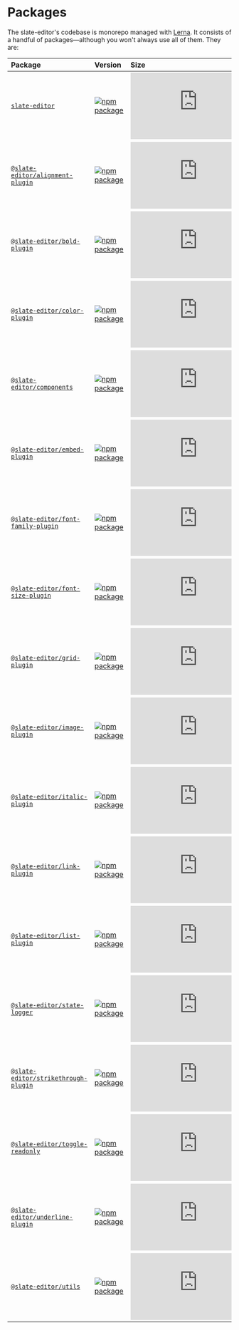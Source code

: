 # Packages

The slate-editor's codebase is monorepo managed with [Lerna](https://lernajs.io/). It consists of a handful of packages—although you won't always use all of them. They are:

| **Package**                                                                 | **Version**                                                                                                                                                       | **Size**                                                                                                                                                                                          | **Downloads**                                                                                                                                                        | **Description**               |
|:----------------------------------------------------------------------------|:------------------------------------------------------------------------------------------------------------------------------------------------------------------|:--------------------------------------------------------------------------------------------------------------------------------------------------------------------------------------------------|:---------------------------------------------------------------------------------------------------------------------------------------------------------------------|:------------------------------|
| [`slate-editor`](./slate-editor)                                            | [![npm package](https://img.shields.io/npm/v/slate-editor.svg?maxAge=60)](https://www.npmjs.com/package/slate-editor)                                             | [![](http://img.badgesize.io/https://unpkg.com/slate-editor/lib/index.js?compression=gzip&label=size)](https://unpkg.com/slate-editor/lib/index.js)                                               | [![npm downloads](https://img.shields.io/npm/dt/slate-editor.svg?maxAge=60)](https://www.npmjs.com/package/slate-editor)                                             | SlateJS alignment plugin.     |
| [`@slate-editor/alignment-plugin`](./slate-editor-alignment-plugin)         | [![npm package](https://img.shields.io/npm/v/@slate-editor/alignment-plugin.svg?maxAge=60)](https://www.npmjs.com/package/@slate-editor/alignment-plugin)         | [![](http://img.badgesize.io/https://unpkg.com/@slate-editor/alignment-plugin/dist/index.js?compression=gzip&label=size)](https://unpkg.com/@slate-editor/alignment-plugin/dist/index.js)         | [![npm downloads](https://img.shields.io/npm/dt/@slate-editor/alignment-plugin.svg?maxAge=60)](https://www.npmjs.com/package/@slate-editor/alignment-plugin)         | SlateJS alignment plugin.     |
| [`@slate-editor/bold-plugin`](./slate-editor-bold-plugin)                   | [![npm package](https://img.shields.io/npm/v/@slate-editor/bold-plugin.svg?maxAge=60)](https://www.npmjs.com/package/@slate-editor/bold-plugin)                   | [![](http://img.badgesize.io/https://unpkg.com/@slate-editor/bold-plugin/dist/index.js?compression=gzip&label=size)](https://unpkg.com/@slate-editor/bold-plugin/dist/index.js)                   | [![npm downloads](https://img.shields.io/npm/dt/@slate-editor/bold-plugin.svg?maxAge=60)](https://www.npmjs.com/package/@slate-editor/bold-plugin)                   | SlateJS bold plugin.          |
| [`@slate-editor/color-plugin`](./slate-editor-color-plugin)                 | [![npm package](https://img.shields.io/npm/v/@slate-editor/color-plugin.svg?maxAge=60)](https://www.npmjs.com/package/@slate-editor/color-plugin)                 | [![](http://img.badgesize.io/https://unpkg.com/@slate-editor/color-plugin/dist/index.js?compression=gzip&label=size)](https://unpkg.com/@slate-editor/color-plugin/dist/index.js)                 | [![npm downloads](https://img.shields.io/npm/dt/@slate-editor/color-plugin.svg?maxAge=60)](https://www.npmjs.com/package/@slate-editor/color-plugin)                 | SlateJS color plugin.         |
| [`@slate-editor/components`](./slate-editor-components)                     | [![npm package](https://img.shields.io/npm/v/@slate-editor/components.svg?maxAge=60)](https://www.npmjs.com/package/@slate-editor/components)                     | [![](http://img.badgesize.io/https://unpkg.com/@slate-editor/components/dist/index.js?compression=gzip&label=size)](https://unpkg.com/@slate-editor/components/dist/index.js)                     | [![npm downloads](https://img.shields.io/npm/dt/@slate-editor/components.svg?maxAge=60)](https://www.npmjs.com/package/@slate-editor/components)                     | Components for slate-editor.  |
| [`@slate-editor/embed-plugin`](./slate-editor-embed-plugin)                 | [![npm package](https://img.shields.io/npm/v/@slate-editor/embed-plugin.svg?maxAge=60)](https://www.npmjs.com/package/@slate-editor/embed-plugin)                 | [![](http://img.badgesize.io/https://unpkg.com/@slate-editor/embed-plugin/dist/index.js?compression=gzip&label=size)](https://unpkg.com/@slate-editor/embed-plugin/dist/index.js)                 | [![npm downloads](https://img.shields.io/npm/dt/@slate-editor/embed-plugin.svg?maxAge=60)](https://www.npmjs.com/package/@slate-editor/embed-plugin)                 | SlateJS embed plugin.         |
| [`@slate-editor/font-family-plugin`](./slate-editor-font-family-plugin)     | [![npm package](https://img.shields.io/npm/v/@slate-editor/font-family-plugin.svg?maxAge=60)](https://www.npmjs.com/package/@slate-editor/font-family-plugin)     | [![](http://img.badgesize.io/https://unpkg.com/@slate-editor/font-family-plugin/dist/index.js?compression=gzip&label=size)](https://unpkg.com/@slate-editor/font-family-plugin/dist/index.js)     | [![npm downloads](https://img.shields.io/npm/dt/@slate-editor/font-family-plugin.svg?maxAge=60)](https://www.npmjs.com/package/@slate-editor/font-family-plugin)     | SlateJS font family plugin.   |
| [`@slate-editor/font-size-plugin`](./slate-editor-font-size-plugin)         | [![npm package](https://img.shields.io/npm/v/@slate-editor/font-size-plugin.svg?maxAge=60)](https://www.npmjs.com/package/@slate-editor/font-size-plugin)         | [![](http://img.badgesize.io/https://unpkg.com/@slate-editor/font-size-plugin/dist/index.js?compression=gzip&label=size)](https://unpkg.com/@slate-editor/font-size-plugin/dist/index.js)         | [![npm downloads](https://img.shields.io/npm/dt/@slate-editor/font-size-plugin.svg?maxAge=60)](https://www.npmjs.com/package/@slate-editor/font-size-plugin)         | SlateJS font size plugin.     |
| [`@slate-editor/grid-plugin`](./slate-editor-grid-plugin)                   | [![npm package](https://img.shields.io/npm/v/@slate-editor/grid-plugin.svg?maxAge=60)](https://www.npmjs.com/package/@slate-editor/grid-plugin)                   | [![](http://img.badgesize.io/https://unpkg.com/@slate-editor/grid-plugin/dist/index.js?compression=gzip&label=size)](https://unpkg.com/@slate-editor/grid-plugin/dist/index.js)                   | [![npm downloads](https://img.shields.io/npm/dt/@slate-editor/grid-plugin.svg?maxAge=60)](https://www.npmjs.com/package/@slate-editor/grid-plugin)                   | SlateJS grid block plugin.    |
| [`@slate-editor/image-plugin`](./slate-editor-image-plugin)                 | [![npm package](https://img.shields.io/npm/v/@slate-editor/image-plugin.svg?maxAge=60)](https://www.npmjs.com/package/@slate-editor/image-plugin)                 | [![](http://img.badgesize.io/https://unpkg.com/@slate-editor/image-plugin/dist/index.js?compression=gzip&label=size)](https://unpkg.com/@slate-editor/image-plugin/dist/index.js)                 | [![npm downloads](https://img.shields.io/npm/dt/@slate-editor/image-plugin.svg?maxAge=60)](https://www.npmjs.com/package/@slate-editor/image-plugin)                 | SlateJS image plugin.         |
| [`@slate-editor/italic-plugin`](./slate-editor-italic-plugin)               | [![npm package](https://img.shields.io/npm/v/@slate-editor/italic-plugin.svg?maxAge=60)](https://www.npmjs.com/package/@slate-editor/italic-plugin)               | [![](http://img.badgesize.io/https://unpkg.com/@slate-editor/italic-plugin/dist/index.js?compression=gzip&label=size)](https://unpkg.com/@slate-editor/italic-plugin/dist/index.js)               | [![npm downloads](https://img.shields.io/npm/dt/@slate-editor/italic-plugin.svg?maxAge=60)](https://www.npmjs.com/package/@slate-editor/italic-plugin)               | SlateJS italic plugin.        |
| [`@slate-editor/link-plugin`](./slate-editor-link-plugin)                   | [![npm package](https://img.shields.io/npm/v/@slate-editor/link-plugin.svg?maxAge=60)](https://www.npmjs.com/package/@slate-editor/link-plugin)                   | [![](http://img.badgesize.io/https://unpkg.com/@slate-editor/link-plugin/dist/index.js?compression=gzip&label=size)](https://unpkg.com/@slate-editor/link-plugin/dist/index.js)                   | [![npm downloads](https://img.shields.io/npm/dt/@slate-editor/link-plugin.svg?maxAge=60)](https://www.npmjs.com/package/@slate-editor/link-plugin)                   | SlateJS link plugin.          |
| [`@slate-editor/list-plugin`](./slate-editor-list-plugin)                   | [![npm package](https://img.shields.io/npm/v/@slate-editor/list-plugin.svg?maxAge=60)](https://www.npmjs.com/package/@slate-editor/list-plugin)                   | [![](http://img.badgesize.io/https://unpkg.com/@slate-editor/list-plugin/dist/index.js?compression=gzip&label=size)](https://unpkg.com/@slate-editor/list-plugin/dist/index.js)                   | [![npm downloads](https://img.shields.io/npm/dt/@slate-editor/list-plugin.svg?maxAge=60)](https://www.npmjs.com/package/@slate-editor/list-plugin)                   | SlateJS list plugin.          |
| [`@slate-editor/state-logger`](./slate-editor-state-logger)                 | [![npm package](https://img.shields.io/npm/v/@slate-editor/state-logger.svg?maxAge=60)](https://www.npmjs.com/package/@slate-editor/state-logger)                 | [![](http://img.badgesize.io/https://unpkg.com/@slate-editor/state-logger/dist/index.js?compression=gzip&label=size)](https://unpkg.com/@slate-editor/state-logger/dist/index.js)                 | [![npm downloads](https://img.shields.io/npm/dt/@slate-editor/state-logger.svg?maxAge=60)](https://www.npmjs.com/package/@slate-editor/state-logger)                 | SlateJS State Logger.         |
| [`@slate-editor/strikethrough-plugin`](./slate-editor-strikethrough-plugin) | [![npm package](https://img.shields.io/npm/v/@slate-editor/strikethrough-plugin.svg?maxAge=60)](https://www.npmjs.com/package/@slate-editor/strikethrough-plugin) | [![](http://img.badgesize.io/https://unpkg.com/@slate-editor/strikethrough-plugin/dist/index.js?compression=gzip&label=size)](https://unpkg.com/@slate-editor/strikethrough-plugin/dist/index.js) | [![npm downloads](https://img.shields.io/npm/dt/@slate-editor/strikethrough-plugin.svg?maxAge=60)](https://www.npmjs.com/package/@slate-editor/strikethrough-plugin) | SlateJS strikethrough plugin. |
| [`@slate-editor/toggle-readonly`](./slate-editor-toggle-readonly)           | [![npm package](https://img.shields.io/npm/v/@slate-editor/toggle-readonly.svg?maxAge=60)](https://www.npmjs.com/package/@slate-editor/toggle-readonly)           | [![](http://img.badgesize.io/https://unpkg.com/@slate-editor/toggle-readonly/dist/index.js?compression=gzip&label=size)](https://unpkg.com/@slate-editor/toggle-readonly/dist/index.js)           | [![npm downloads](https://img.shields.io/npm/dt/@slate-editor/toggle-readonly.svg?maxAge=60)](https://www.npmjs.com/package/@slate-editor/toggle-readonly)           | SlateJS Toggle read-only.     |
| [`@slate-editor/underline-plugin`](./slate-editor-underline-plugin)         | [![npm package](https://img.shields.io/npm/v/@slate-editor/underline-plugin.svg?maxAge=60)](https://www.npmjs.com/package/@slate-editor/underline-plugin)         | [![](http://img.badgesize.io/https://unpkg.com/@slate-editor/underline-plugin/dist/index.js?compression=gzip&label=size)](https://unpkg.com/@slate-editor/underline-plugin/dist/index.js)         | [![npm downloads](https://img.shields.io/npm/dt/@slate-editor/underline-plugin.svg?maxAge=60)](https://www.npmjs.com/package/@slate-editor/underline-plugin)         | SlateJS underline plugin.     |
| [`@slate-editor/utils`](./slate-editor-utils)         | [![npm package](https://img.shields.io/npm/v/@slate-editor/utils.svg?maxAge=60)](https://www.npmjs.com/package/@slate-editor/utils)         | [![](http://img.badgesize.io/https://unpkg.com/@slate-editor/utils/dist/index.js?compression=gzip&label=size)](https://unpkg.com/@slate-editor/utils/dist/index.js)         | [![npm downloads](https://img.shields.io/npm/dt/@slate-editor/utils.svg?maxAge=60)](https://www.npmjs.com/package/@slate-editor/utils)         | Utils for slate-editor.       |
